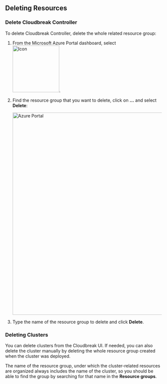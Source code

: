## Deleting Resources

### Delete Cloudbreak Controller

To delete Cloudbreak Controller, delete the whole related resource group:

1. From the Microsoft Azure Portal dashboard, select <img src="../images/resource-icon.png" width="150" title="Icon">.
2. Find the resource group that you want to delete, click on **...** and select **Delete**:

    <a href="../images/resource-delete.png" target="_blank" title="click to enlarge"><img src="../images/resource-delete.png" width="650" title="Azure Portal"></a>  

3. Type the name of the resource group to delete and click **Delete**.

### Deleting Clusters

You can delete clusters from the Cloudbreak UI. If needed, you can also delete the cluster manually by deleting the whole resource group created when the cluster was deployed. 

The name of the resource group, under which the cluster-related resources are organized always includes the name of the cluster, so you should be able to find the group by searching for that name in the **Resource groups**.
